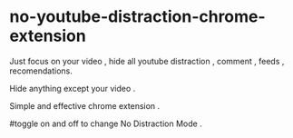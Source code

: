 # no-youtube-distraction-chrome-extension 
Just focus on your video , hide all youtube distraction , comment , feeds , recomendations.  

Hide anything except your video . 

Simple and effective chrome extension . 

#toggle on and off to change No Distraction Mode . 
